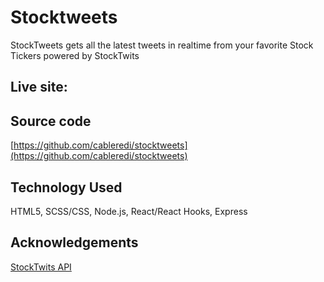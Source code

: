 # Stocktweets

StockTweets gets all the latest tweets in realtime from your favorite Stock Tickers powered by StockTwits

## Live site:


## Source code
[https://github.com/cableredi/stocktweets](https://github.com/cableredi/stocktweets)


## Technology Used
HTML5, SCSS/CSS, Node.js, React/React Hooks, Express

## Acknowledgements
[StockTwits API](https://stocktwits.com/)